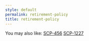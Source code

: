 ```yaml
---
style: default
permalink: retirement-policy
title: retirement-policy
---
```

You may also like:
[SCP-456](http://scp-wiki.net/scp-456)
[SCP-1227](http://scp-wiki.net/scp-1227)